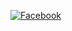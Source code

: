 [![Facebook](https://img.shields.io/badge/Facebook-%231877F2.svg?logo=Facebook&logoColor=white)](#)
